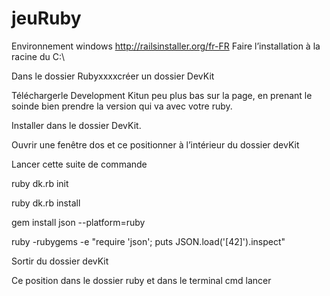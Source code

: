 # jeuRuby
Environnement windows
http://railsinstaller.org/fr-FR
Faire l’installation à la racine du C:\

Dans le dossier Rubyxxxxcréer un dossier DevKit

Téléchargerle Development Kitun peu plus bas sur la page, en prenant le soinde bien prendre la version qui va avec votre ruby.

Installer dans le dossier DevKit.

Ouvrir une fenêtre dos et ce positionner à l’intérieur du dossier devKit

Lancer cette suite de commande

ruby dk.rb init

ruby dk.rb install

gem install json --platform=ruby

ruby -rubygems -e "require 'json'; puts JSON.load('[42]').inspect"

Sortir du dossier devKit

Ce position dans le dossier ruby et dans le terminal cmd lancer
